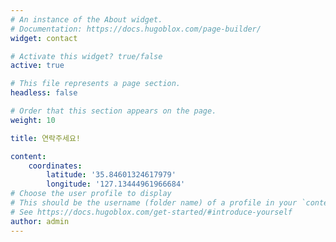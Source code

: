 ```yaml
---
# An instance of the About widget.
# Documentation: https://docs.hugoblox.com/page-builder/
widget: contact

# Activate this widget? true/false
active: true

# This file represents a page section.
headless: false

# Order that this section appears on the page.
weight: 10

title: 연락주세요!

content:
    coordinates:
        latitude: '35.84601324617979'
        longitude: '127.13444961966684'
# Choose the user profile to display
# This should be the username (folder name) of a profile in your `content/authors/` folder.
# See https://docs.hugoblox.com/get-started/#introduce-yourself
author: admin
---
```


